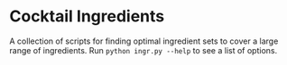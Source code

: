 # Cocktail Ingredients
A collection of scripts for finding optimal ingredient sets to cover a large
range of ingredients.
Run `python ingr.py --help` to see a list of options.